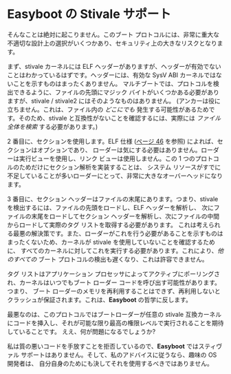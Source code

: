 Easyboot の Stivale サポート
============================

そんなことは絶対に起こりません。このブート プロトコルには、非常に重大な不適切な設計上の選択がいくつかあり、セキュリティ上の大きなリスクとなります。

まず、stivale カーネルには ELF ヘッダーがありますが、ヘッダーが有効でないことはわかっているはずです。ヘッダーには、有効な SysV ABI カーネルではないことを示すものはまったくありません。
マルチブートでは、プロトコルを検出できるように、ファイルの先頭にマジック バイトがいくつかある必要がありますが、stivale / stivale2 にはそのようなものはありません。
(アンカーは役に立ちません。これは、ファイル内の *どこにでも* 発生する可能性があるためです。そのため、stivale と互換性がないことを確認するには、実際には *ファイル全体を検索* する必要があります。)

2 番目に、セクションを使用します。ELF 仕様 ([ページ 46](https://www.sco.com/developers/devspecs/gabi41.pdf) を参照) によれば、セクションはオプションであり、
ローダーは気にする必要はありません。ローダーは実行ビューを使用し、リンク ビューは使用しません。この 1 つのプロトコルのためだけにセクション解析を実装することは、
システム リソースがすでに不足していることが多いローダーにとって、非常に大きなオーバーヘッドになります。

3 番目に、セクション ヘッダーはファイルの末尾にあります。つまり、stivale を検出するには、ファイルの先頭をロードし、ELF ヘッダーを解析し、
次にファイルの末尾をロードしてセクション ヘッダーを解析し、次にファイルの中間からロードして実際のタグ リストを取得する必要があります。
これは考えられる最悪の解決策です。また、ローダーがこれを行う必要があることを示すものはまったくないため、カーネルが stivale を使用していないことを確認するために、
すべてのカーネルに対してこれを実行する必要があります。これにより、*他のすべての* ブート プロトコルの検出も遅くなり、これは許容できません。

タグ リストはアプリケーション プロセッサによってアクティブにポーリングされ、カーネルはいつでもブート ローダー コードを呼び出す可能性があります。つまり、
ブート ローダーのメモリを再利用することはできず、再利用しないとクラッシュが保証されます。これは、**Easyboot** の哲学に反します。

最悪なのは、このプロトコルではブートローダーが任意の stivale 互換カーネルにコードを挿入し、それが可能な限り最高の権限レベルで実行されることを期待していることです。
ええ、何が問題になるでしょうか?

私は質の悪いコードを手放すことを拒否しているので、**Easyboot** ではスティヴァル サポートはありません。そして、私のアドバイスに従うなら、趣味の OS 開発者は、
自分自身のためにも決してそれを使用するべきではありません。
